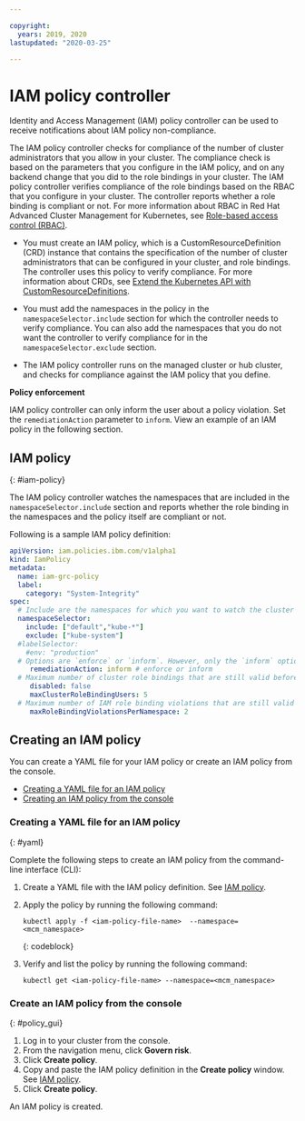 ```yaml
---

copyright:
  years: 2019, 2020
lastupdated: "2020-03-25"

---
```


# IAM policy controller

Identity and Access Management (IAM) policy controller can be used to receive notifications about IAM policy non-compliance.

The IAM policy controller checks for compliance of the number of cluster administrators that you allow in your cluster. The compliance check is based on the parameters that you configure in the IAM policy, and on any backend change that you did to the role bindings in your cluster. The IAM policy controller verifies compliance of the role bindings based on the RBAC that you configure in your cluster. The controller reports whether a role binding is compliant or not. For more information about RBAC in Red Hat Advanced Cluster Management for Kubernetes, see [Role-based access control (RBAC)](../governance/security.md).

- You must create an IAM policy, which is a CustomResourceDefinition (CRD) instance that contains the specification of the number of cluster administrators that can be configured in your cluster, and role bindings. The controller uses this policy to verify compliance. For more information about CRDs, see [Extend the Kubernetes API with CustomResourceDefinitions](https://kubernetes.io/docs/tasks/access-kubernetes-api/custom-resources/custom-resource-definitions/).

- You must add the namespaces in the policy in the `namespaceSelector.include` section for which the controller needs to verify compliance. You can also add the namespaces that you do not want the controller to verify compliance for in the `namespaceSelector.exclude` section.

- The IAM policy controller runs on the managed cluster or hub cluster, and checks for compliance against the IAM policy that you define.

**Policy enforcement** 

IAM policy controller can only inform the user about a policy violation. Set the `remediationAction` parameter to `inform`. View an example of an IAM policy in the following section.

## IAM policy
{: #iam-policy}

The IAM policy controller watches the namespaces that are included in the `namespaceSelector.include` section and reports whether the role binding in the namespaces and the policy itself are compliant or not.

Following is a sample IAM policy definition:

```yaml
apiVersion: iam.policies.ibm.com/v1alpha1
kind: IamPolicy
metadata:
  name: iam-grc-policy
  label:
    category: "System-Integrity"
spec:
  # Include are the namespaces for which you want to watch the cluster administrator role and IAM role bindings, while exclude are the namespaces that you explicitly do not want to watch.
  namespaceSelector:
    include: ["default","kube-*"]
    exclude: ["kube-system"]
  #labelSelector:
    #env: "production"
  # Options are `enforce` or `inform`. However, only the `inform` option is available in this release.
     remediationAction: inform # enforce or inform
  # Maximum number of cluster role bindings that are still valid before a namespace is considered as non-compliant.
     disabled: false
     maxClusterRoleBindingUsers: 5
  # Maximum number of IAM role binding violations that are still valid before a namespace is considered as non-compliant.
     maxRoleBindingViolationsPerNamespace: 2
```

## Creating an IAM policy

You can create a YAML file for your IAM policy or create an IAM policy from the console.

* [Creating a YAML file for an IAM policy](#yaml)
* [Creating an IAM policy from the console](#policy_gui)

### Creating a YAML file for an IAM policy
{: #yaml}

Complete the following steps to create an IAM policy from the command-line interface (CLI):

1. Create a YAML file with the IAM policy definition. See [IAM policy](#iam-policy).

2. Apply the policy by running the following command:

   ```
   kubectl apply -f <iam-policy-file-name>  --namespace=<mcm_namespace>
   ```
   {: codeblock}

3. Verify and list the policy by running the following command:

   ```
   kubectl get <iam-policy-file-name> --namespace=<mcm_namespace>
   ```

### Create an IAM policy from the console
{: #policy_gui}

1. Log in to your cluster from the console.
2. From the navigation menu, click **Govern risk**.
3. Click **Create policy**.
4. Copy and paste the IAM policy definition in the **Create policy** window. See [IAM policy](#iam-policy).
5. Click **Create policy**.  

An IAM policy is created.

